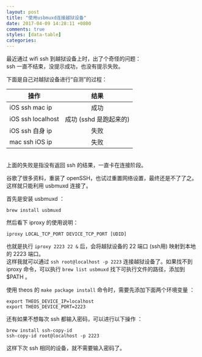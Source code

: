 ```yaml
---
layout: post
title: "使用usbmuxd连接越狱设备"
date: 2017-04-09 14:28:11 +0800
comments: true
styles: [data-table]
categories: 
---
```


最近通过 wifi ssh 到越狱设备上时，出了个奇怪的问题： <br>
ssh 一直不结束，没提示成功，也没有提示失败。<br>

下面是自己对越狱设备进行“自测”的过程：

| 操作           |    结果     |
| ------------- |:-------------:|
| iOS ssh mac ip          | 成功 |
| iOS ssh localhost          | 成功 (sshd 是跑起来的)|
| iOS ssh 自身 ip          | 失败 |
| mac ssh iOS ip           | 失败 |

<br>
上面的失败是指没有返回 ssh 的结果，一直卡在连接阶段。

<!--more-->

谷歌了很多资料，重装了 openSSH，也试过重置网络设置，最终还是不了了之。这样就只能利用 usbmuxd 连接了。

首先是安装 usbmuxd ：

```
brew install usbmuxd
```

然后看下 iproxy 的使用说明：

```
iproxy LOCAL_TCP_PORT DEVICE_TCP_PORT [UDID]
```

也就是执行 `iproxy 2223 22 &` 后，会将越狱设备的 22 端口 (ssh用) 映射到本地的 2223 端口。 <br>
这样我就可以通过 `ssh root@localhost -p 2223` 连接越狱设备了。如果找不到 iproxy 命令，可以执行 `brew list usbmuxd` 找下可执行文件的路径，添加到 $PATH 。

使用 theos 的 `make package install` 命令时，需要先添加下面两个环境变量 ：

```
export THEOS_DEVICE_IP=localhost
export THEOS_DEVICE_PORT=2223
```

还有如果不想每次 ssh 都输入密码，可以进行以下操作 ：

```
brew install ssh-copy-id
ssh-copy-id root@localhost -p 2223
```

这样下次 ssh 相同的设备，就不需要输入密码了。

